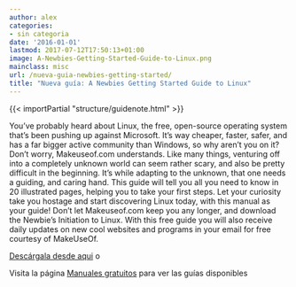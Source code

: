 ```yaml
---
author: alex
categories:
- sin categoria
date: '2016-01-01'
lastmod: 2017-07-12T17:50:13+01:00
image: A-Newbies-Getting-Started-Guide-to-Linux.png
mainclass: misc
url: /nueva-guia-newbies-getting-started/
title: "Nueva guía: A Newbies Getting Started Guide to Linux"
---
```


<figure>
    <amp-img sizes="(min-width: 229px) 229px, 100vw" on="tap:lightbox1" role="button" tabindex="0" layout="responsive" src="/img/A-Newbies-Getting-Started-Guide-to-Linux.png" alt="Nueva guía: A Newbies Getting Started Guide to Linux" title="Nueva guía: A Newbies Getting Started Guide to Linux" width="229" height="300"></amp-img>
</figure>

{{< importPartial "structure/guidenote.html" >}}

You&#8217;ve probably heard about Linux, the free, open-source operating system that&#8217;s been pushing up against Microsoft. It&#8217;s way cheaper, faster, safer, and has a far bigger active community than Windows, so why aren&#8217;t you on it? Don&#8217;t worry, Makeuseof.com understands. Like many things, venturing off into a completely unknown world can seem rather scary, and also be pretty difficult in the beginning. It&#8217;s while adapting to the unknown, that one needs a guiding, and caring hand. This guide will tell you all you need to know in 20 illustrated pages, helping you to take your first steps. Let your curiosity take you hostage and start discovering Linux today, with this manual as your guide! Don&#8217;t let Makeuseof.com keep you any longer, and download the Newbie&#8217;s Initiation to Linux. With this free guide you will also receive daily updates on new cool websites and programs in your email for free courtesy of MakeUseOf.

<a target="_blank" href="http://elbauldelprogramador.tradepub.com/c/pubRD.mpl?sr=oc&_t=oc:&pc=w_make07/prgm.cgi" class="descargar">Descárgala desde aqui</a> o

Visita la página [Manuales gratuitos][3] para ver las guías disponibles

 [2]: http://elbauldelprogramador.tradepub.com/c/pubRD.mpl?sr=oc&_t=oc:&pc;=w_make07/prgm.cgi
 [3]: http://bashyc.blogspot.com/p/guias-gratuitas.html
